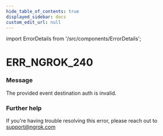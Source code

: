 ```yaml
---
hide_table_of_contents: true
displayed_sidebar: docs
custom_edit_url: null
---
```


import ErrorDetails from '/src/components/ErrorDetails';

# ERR_NGROK_240

### Message
The provided event destination auth is invalid.

### Further help
If you're having trouble resolving this error, please reach out to [support@ngrok.com](mailto:support@ngrok.com?subject=Help%20with%20ERR_NGROK_240)

<ErrorDetails error='err_ngrok_240' />
